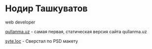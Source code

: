 # Нодир Ташкуватов
web developer


[qullanma.uz](https://tashkuvatov.github.io/qullanma_01/ "Самая первая версия сайта qullanma.uz") - самая первая, статическая версия сайта qullanma.uz


[syte.loc](https://tashkuvatov.github.io/github/ "Верстка макета EMT") - Сверстал по PSD макету
